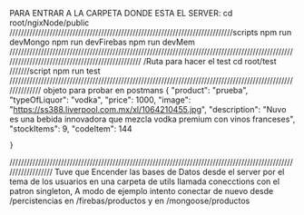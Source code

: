 PARA ENTRAR A LA CARPETA DONDE ESTA EL SERVER: cd root/ngixNode/public
//////////////////////////////////////////////////////////////////////////////scripts
npm run devMongo
npm run devFirebas
npm run devMem
/////////////////////////////////////////////////////////////////////////////////////////////////////////////////////////////////////////////////
/Ruta para hacer el test cd root/test
///////script
npm run test
//////////////////////////////////////////////////////////////////////////////////////////////////////////////
objeto para probar en postmans
{
"product": "prueba",
"typeOfLiquor": "vodka",
"price": 1000,
"image": "https://ss388.liverpool.com.mx/xl/1064210455.jpg",
"description": "Nuvo es una bebida innovadora que mezcla vodka premium con vinos franceses",
"stockItems": 9,
"codeItem": 144

    }

//////////////////////////////////////////////////////////////////////////////////////////////////////////////////
Tuve que Encender las bases de Datos desde el server por el tema de los usuarios en una carpeta de utils llamada conecctions con el patron singleton, A modo de ejemplo intento conectar de nuevo desde /percistencias en /firebas/productos y en /mongoose/productos
